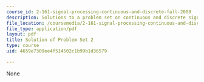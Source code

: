 ```yaml
---
course_id: 2-161-signal-processing-continuous-and-discrete-fall-2008
description: Solutions to a problem set on continuous and discrete signal processing.
file_location: /coursemedia/2-161-signal-processing-continuous-and-discrete-fall-2008/4659e7309ee4f514502c1b99b1d36579_ps2soln.pdf
file_type: application/pdf
layout: pdf
title: Solution of Problem Set 2
type: course
uid: 4659e7309ee4f514502c1b99b1d36579

---
```

None